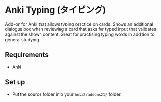 # Anki Typing (タイピング)

Add-on for Anki that allows typing practice on cards. Shows an additional dialogue box when reviewing a card that asks for typed input that validates against the shown content. Great for practising typing words in addition to general studying.

## Requirements

- Anki

## Set up

- Put the source folder into your `Anki2/addons21/` folder.
